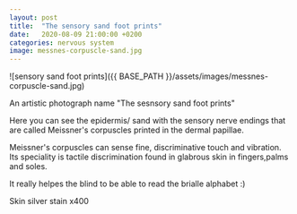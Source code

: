 ```yaml
---
layout: post
title:  "The sensory sand foot prints"
date:   2020-08-09 21:00:00 +0200
categories: nervous system
image: messnes-corpuscle-sand.jpg
---
```


![sensory sand foot prints]({{ BASE_PATH }}/assets/images/messnes-corpuscle-sand.jpg)

An artistic photograph name "The sesnsory sand foot prints" 

Here you can see the epidermis/ sand with the sensory nerve endings that are called Meissner's corpuscles printed in the dermal papillae.


Meissner's corpuscles can sense fine, discriminative touch and vibration. Its speciality is tactile discrimination found in glabrous skin in fingers,palms and soles.

It really helpes the blind to be able to read the brialle alphabet :)

Skin silver stain x400
